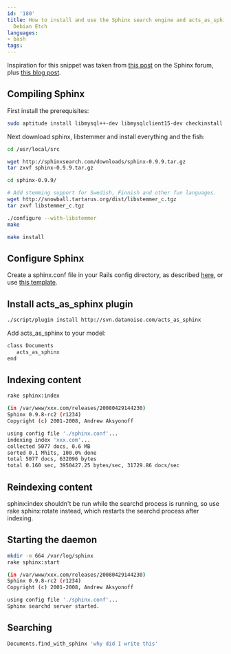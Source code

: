 ```yaml
---
id: '180'
title: How to install and use the Sphinx search engine and acts_as_sphinx plugin on
  Debian Etch
languages:
- bash
tags:
---
```

Inspiration for this snippet was taken from [this post](http://www.sphinxsearch.com/forum/view.html?id=1419) on the Sphinx forum, plus [this blog post](http://www.datanoise.com/articles/2007/3/23/acts_as_sphinx-plugin).

Compiling Sphinx
----------------

First install the prerequisites:


```bash
sudo aptitude install libmysql++-dev libmysqlclient15-dev checkinstall
```
    

Next download sphinx, libstemmer and install everything and the fish:


```bash
cd /usr/local/src

wget http://sphinxsearch.com/downloads/sphinx-0.9.9.tar.gz
tar zxvf sphinx-0.9.9.tar.gz 

cd sphinx-0.9.9/

# Add stemming support for Swedish, Finnish and other fun languages.
wget http://snowball.tartarus.org/dist/libstemmer_c.tgz
tar zxvf libstemmer_c.tgz

./configure --with-libstemmer
make

make install
```
    

Configure Sphinx
----------------

Create a sphinx.conf file in your Rails config directory, as described [here](http://www.datanoise.com/articles/2007/3/23/acts_as_sphinx-plugin), or use [this template](http://snippets.aktagon.com/snippets/181-Sphinx-template-configuration-file).

Install acts\_as\_sphinx plugin
-------------------------------


```bash
./script/plugin install http://svn.datanoise.com/acts_as_sphinx
```
    

Add acts\_as\_sphinx to your model:


```bash
class Documents
   acts_as_sphinx
end
```
    

Indexing content
----------------


```bash
rake sphinx:index

(in /var/www/xxx.com/releases/20080429144230)
Sphinx 0.9.8-rc2 (r1234)
Copyright (c) 2001-2008, Andrew Aksyonoff

using config file './sphinx.conf'...
indexing index 'xxx.com'...
collected 5077 docs, 0.6 MB
sorted 0.1 Mhits, 100.0% done
total 5077 docs, 632096 bytes
total 0.160 sec, 3950427.25 bytes/sec, 31729.86 docs/sec
```
    

Reindexing content
------------------

sphinx:index shouldn't be run while the searchd process is running, so use rake sphinx:rotate instead, which restarts the searchd process after indexing.

Starting the daemon
-------------------


```bash
mkdir -m 664 /var/log/sphinx
rake sphinx:start

(in /var/www/xxx.com/releases/20080429144230)
Sphinx 0.9.8-rc2 (r1234)
Copyright (c) 2001-2008, Andrew Aksyonoff

using config file './sphinx.conf'...
Sphinx searchd server started.
```
    

Searching
---------


```bash
Documents.find_with_sphinx 'why did I write this'
```
    

